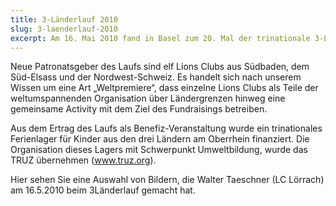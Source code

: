 ```yaml
---
title: 3-Länderlauf 2010
slug: 3-laenderlauf-2010
excerpt: Am 16. Mai 2010 fand in Basel zum 20. Mal der trinationale 3-Länderlauf statt (www.3laenderlauf.org oder www.course3pays.org).
---
```


Neue Patronatsgeber des Laufs sind elf Lions Clubs aus Südbaden, dem Süd-Elsass und der Nordwest-Schweiz. Es handelt sich nach unserem Wissen um eine Art „Weltpremiere“, dass einzelne Lions Clubs als Teile der weltumspannenden Organisation über Ländergrenzen hinweg eine gemeinsame Activity mit dem Ziel des Fundraisings betreiben.

Aus dem Ertrag des Laufs als Benefiz-Veranstaltung wurde ein trinationales Ferienlager für Kinder aus den drei Ländern am Oberrhein finanziert. Die Organisation dieses Lagers mit Schwerpunkt Umweltbildung, wurde das TRUZ übernehmen (www.truz.org).

Hier sehen Sie eine Auswahl von Bildern, die Walter Taeschner (LC Lörrach) am 16.5.2010 beim 3Länderlauf gemacht hat.
